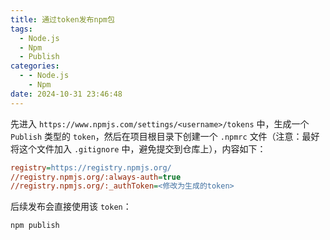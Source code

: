 ```yaml
---
title: 通过token发布npm包
tags:
  - Node.js
  - Npm
  - Publish
categories:
  - - Node.js
    - Npm
date: 2024-10-31 23:46:48
---
```



先进入 `https://www.npmjs.com/settings/<username>/tokens` 中，生成一个 `Publish` 类型的 `token`，然后在项目根目录下创建一个 `.npmrc` 文件（注意：最好将这个文件加入 `.gitignore` 中，避免提交到仓库上），内容如下：

```ini
registry=https://registry.npmjs.org/
//registry.npmjs.org/:always-auth=true
//registry.npmjs.org/:_authToken=<修改为生成的token>
```

后续发布会直接使用该 `token`：

```bash
npm publish
```

